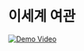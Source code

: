 # 이세계 여관

[![Demo Video](https://img.youtube.com/vi/hvgWXbBDZ5E/hqdefault.jpg)](https://youtu.be/hvgWXbBDZ5E)
